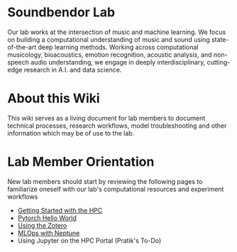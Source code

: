 # Soundbendor Lab
Our lab works at the intersection of music and machine learning. We focus on building a computational understanding of music and sound using state-of-the-art deep learning methods. Working across computational musicology, bioacoustics, emotion recognition, acoustic analysis, and non-speech audio understanding, we engage in deeply interdisciplinary, cutting-edge research in A.I. and data science. 

# About this Wiki
This wiki serves as a living document for lab members to document technical processes, research workflows, model troubleshooting and other information which may be of use to the lab.

# Lab Member Orientation
New lab members should start by reviewing the following pages to familiarize oneself with our lab's computational resources and experiment workflows
- [Getting Started with the HPC](https://github.com/Soundbendor/docs/wiki/Using-the-HPC)
- [Pytorch Hello World](https://github.com/Soundbendor/docs/wiki/Pytorch-Hello-World)
- [Using the Zotero](https://github.com/Soundbendor/docs/wiki/Zotero-Best-Practices)
- [MLOps with Neptune](https://github.com/Soundbendor/docs/wiki/MLOps-with-Neptune)
- Using Jupyter on the HPC Portal (Pratik's To-Do)
